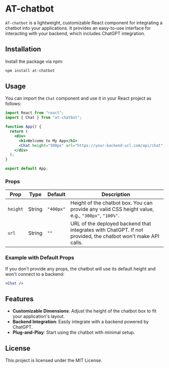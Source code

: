 
# AT-chatbot

`AT-chatbot` is a lightweight, customizable React component for integrating a chatbot into your applications. It provides an easy-to-use interface for interacting with your backend, which includes ChatGPT integration.

## Installation

Install the package via npm:

```bash
npm install at-chatbot
```

## Usage

You can import the `Chat` component and use it in your React project as follows:

```jsx
import React from "react";
import { Chat } from "at-chatbot";

function App() {
  return (
    <div>
      <h1>Welcome to My App</h1>
      <Chat height="500px" url="https://your-backend-url.com/api/chat" />
    </div>
  );
}

export default App;
```

### Props

| Prop     | Type   | Default         | Description                                                                                   |
|----------|--------|-----------------|-----------------------------------------------------------------------------------------------|
| `height` | String | `"400px"`       | Height of the chatbot box. You can provide any valid CSS height value, e.g., `"300px"`, `"100%"`. |
| `url`    | String | `""`            | URL of the deployed backend that integrates with ChatGPT. If not provided, the chatbot won't make API calls. |

### Example with Default Props

If you don't provide any props, the chatbot will use its default height and won't connect to a backend:

```jsx
<Chat />
```

## Features

- **Customizable Dimensions**: Adjust the height of the chatbot box to fit your application's layout.
- **Backend Integration**: Easily integrate with a backend powered by ChatGPT.
- **Plug-and-Play**: Start using the chatbot with minimal setup.

## License

This project is licensed under the MIT License.
